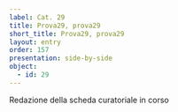 ```yaml
---
label: Cat. 29
title: Prova29, prova29
short_title: Prova29, prova29
layout: entry
order: 157
presentation: side-by-side
object:
  - id: 29
---
```


Redazione della scheda curatoriale in corso
